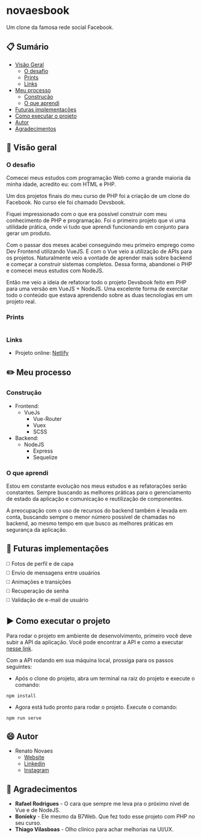 # novaesbook
  
Um clone da famosa rede social Facebook.  
  
## :clipboard: Sumário

- [Visão Geral](#visao-geral)
  - [O desafio](#o-desafio)
  - [Prints](#prints)
  - [Links](#link)
- [Meu processo](#meu-processo)
  - [Construção](#construcao)
  - [O que aprendi](#o-que-aprendi)
- [Futuras implementações](#futuras-implementacoes)
- [Como executar o projeto](#como-executar-o-projeto)
- [Autor](#autor)
- [Agradecimentos](#agradecimentos)
  
## :telescope: Visão geral

### O desafio  
  
Comecei meus estudos com programação Web como a grande maioria da minha idade, acredito eu: com HTML e PHP.  
  
Um dos projetos finais do meu curso de PHP foi a criação de um clone do Facebook. No curso ele foi chamado Devsbook.  
  
Fiquei impressionado com o que era possível construir com meu conhecimento de PHP e programação. Foi o primeiro projeto que vi uma utilidade prática, onde vi tudo que aprendi funcionando em conjunto para gerar um produto.  

Com o passar dos meses acabei conseguindo meu primeiro emprego como Dev Frontend utilizando VueJS. E com o Vue veio a utilização de APIs para os projetos. Naturalmente veio a vontade de aprender mais sobre backend e começar a construir sistemas completos. Dessa forma, abandonei o PHP e comecei meus estudos com NodeJS.  
  
Então me veio a ideia de refatorar todo o projeto Devsbook feito em PHP para uma versão em VueJS + NodeJS. Uma excelente forma de exercitar todo o conteúdo que estava aprendendo sobre as duas tecnologias em um projeto real.  
  
### Prints 

![]()

### Links

- Projeto online: [Netlify](https://ecstatic-jennings-4d87c0.netlify.app)  
  
## :pencil2: Meu processo  
  
### Construção
 
- Frontend:
  - VueJs
    - Vue-Router
    - Vuex
    - SCSS
- Backend:
  - NodeJS
    - Express
    - Sequelize

### O que aprendi  
  
Estou em constante evolução nos meus estudos e as refatorações serão constantes. Sempre buscando as melhores práticas para o gerenciamento de estado da aplicação e comunicação e reutilização de componentes.  
  
A preocupação com o uso de recursos do backend também é levada em conta, buscando sempre o menor número possível de chamadas no backend, ao mesmo tempo em que busco as melhores práticas em segurança da aplicação.  
  
## :satellite: Futuras implementações  
  
:white_medium_square: Fotos de perfil e de capa  
:white_medium_square: Envio de mensagens entre usuários  
:white_medium_square: Animações e transições  
:white_medium_square: Recuperação de senha  
:white_medium_square: Validação de e-mail de usuário    

## :arrow_forward: Como executar o projeto  
  
Para rodar o projeto em ambiente de desenvolvimento, primeiro você deve subir a API da aplicação.
Você pode encontrar a API e como a executar [nesse link](https://github.com/renatoalmeida49/novaesbook-api).  
  
Com a API rodando em sua máquina local, prossiga para os passos seguintes:  
  
- Após o clone do projeto, abra um terminal na raiz do projeto e execute o comando:
```
npm install
``` 

- Agora está tudo pronto para rodar o projeto. Execute o comando:
```
npm run serve
```
## :smile: Autor
  
- Renato Novaes
  - [Website](https://www.renatonovaes.dev)  
  - [Linkedin](https://www.linkedin.com/in/renatonovaes49)
  - [Instagram](https://www.instagram.com/novaes_r)

## :clap: Agradecimentos  
  
* **Rafael Rodrigues** - O cara que sempre me leva pra o próximo nível de Vue e de NodeJS.
* **Bonieky** - Ele mesmo da B7Web. Que fez todo esse projeto com PHP no seu curso.
* **Thiago Vilasboas** - Olho clínico para achar melhorias na UI/UX.
